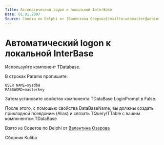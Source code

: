 ```yaml
---
Title: Автоматический logon к локальной InterBase
Date: 01.01.2007
Source: Советы по Delphi от [Валентина Озерова](mailto:webmaster@webinspector.com)
---
```



Автоматический logon к локальной InterBase
==========================================

Используйте компонент TDatabase.

В строках Params пропишите:

    USER NAME=sysdba
    PASSWORD=masterkey

Затем установите свойство компонента TDataBase LoginPrompt в False.

После этого, с помощью свойства DataBaseName, вы должны создать
прикладной псевдоним (Alias) и связать TQuery/TTable с вашим компонентом
TDataBase

Взято из Советов по Delphi от [Валентина Озерова](mailto:webmaster@webinspector.com)

Сборник Kuliba
